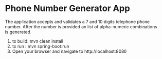  # Phone Number Generator App
 
 The application accepts and validates a 7 and 10 digits
 telephone phone number. After the number is provided an list
 of alpha-numeric combinations is generated. 
  
 
 1. to build: mvn clean install
 2. to run  : mvn spring-boot:run 
 3. Open your browser and navigate to http://localhost:8080 
 
 
